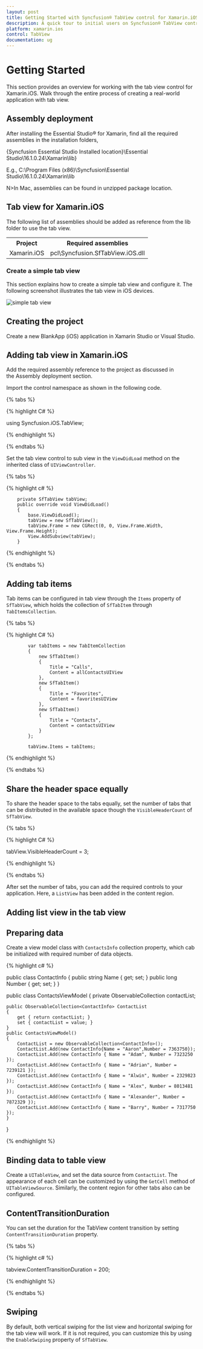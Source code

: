 ```yaml
---
layout: post
title: Getting Started with Syncfusion® TabView control for Xamarin.iOS 
description: A quick tour to initial users on Syncfusion® TabView control for Xamarin.iOS platform
platform: xamarin.ios
control: TabView
documentation: ug
---
```


# Getting Started

This section provides an overview for working with the tab view control for Xamarin.iOS. Walk through the entire process of creating a real-world application with tab view.

## Assembly deployment

After installing the Essential Studio® for Xamarin, find all the required assemblies in the installation folders,

{Syncfusion Essential Studio Installed location}\Essential Studio\16.1.0.24\Xamarin\lib}

E.g., C:\Program Files (x86)\Syncfusion\Essential Studio\16.1.0.24\Xamarin\lib

N>In Mac, assemblies can be found in unzipped package location.


## Tab view for Xamarin.iOS

The following list of assemblies should be added as reference from the lib folder to use the tab view.

<table>
<tr>
<th>Project</th>
<th>Required assemblies</th>
</tr>
<tr>
<td>Xamarin.iOS</td>
<td>pcl\Syncfusion.SfTabView.iOS.dll</td>
</tr>
</table>

### Create a simple tab view

This section explains how to create a simple tab view and configure it. The following screenshot illustrates the tab view in iOS devices.

![simple tab view](images/Getting-Started/xamarin_ios_tabview.png)

## Creating the project

Create a new BlankApp (iOS) application in Xamarin Studio or Visual Studio.

## Adding tab view in Xamarin.iOS

Add the required assembly reference to the project as discussed in the Assembly deployment section.

Import the control namespace as shown in the following code.

{% tabs %}

{% highlight C# %}

using Syncfusion.iOS.TabView;

{% endhighlight %}

{% endtabs %}

Set the tab view control to sub view in the `ViewDidLoad` method on the inherited class of `UIViewController`.

{% tabs %}

{% highlight c# %}

		private SfTabView tabView;
        public override void ViewDidLoad()
        {
            base.ViewDidLoad();
            tabView = new SfTabView();
            tabView.Frame = new CGRect(0, 0, View.Frame.Width, View.Frame.Height);
            View.AddSubview(tabView);
        }
		
{% endhighlight %}

{% endtabs %}

## Adding tab items

Tab items can be configured in tab view through the `Items` property of `SfTabView`, which holds the collection of `SfTabItem` through `TabItemsCollection`.

{% tabs %}

{% highlight C# %}

            var tabItems = new TabItemCollection
            {
                new SfTabItem()
                {
                    Title = "Calls",
                    Content = allContactsUIView
                },
                new SfTabItem()
                {
                    Title = "Favorites",
                    Content = favoritesUIView
                },
                new SfTabItem()
                {
                    Title = "Contacts",
                    Content = contactsUIView
                }
            };

            tabView.Items = tabItems;
            

{% endhighlight %}

{% endtabs %}

## Share the header space equally

To share the header space to the tabs equally, set the number of tabs that can be distributed in the available space though the `VisibleHeaderCount` of `SfTabView`.

{% tabs %}

{% highlight C# %}

tabView.VisibleHeaderCount = 3;

{% endhighlight %}

{% endtabs %}

After set the number of tabs, you can add the required controls to your application. Here, a `ListView` has been added in the content region.

## Adding list view in the tab view

## Preparing data

Create a view model class with `ContactsInfo` collection property, which cab be initialized with required number of data objects.

{% highlight c# %}

public class ContactInfo
{
	public string Name { get; set; }
	public long Number { get; set; }
}

public class ContactsViewModel
{
	private ObservableCollection<ContactInfo> contactList;

	public ObservableCollection<ContactInfo> ContactList
	{
		get { return contactList; }
		set { contactList = value; }
	}
	public ContactsViewModel()
	{
		ContactList = new ObservableCollection<ContactInfo>();
		ContactList.Add(new ContactInfo{Name = "Aaron",Number = 7363750});
		ContactList.Add(new ContactInfo { Name = "Adam", Number = 7323250 });
		ContactList.Add(new ContactInfo { Name = "Adrian", Number = 7239121 });
		ContactList.Add(new ContactInfo { Name = "Alwin", Number = 2329823 });
		ContactList.Add(new ContactInfo { Name = "Alex", Number = 8013481 });
		ContactList.Add(new ContactInfo { Name = "Alexander", Number = 7872329 });
		ContactList.Add(new ContactInfo { Name = "Barry", Number = 7317750 });
	}
}

{% endhighlight %}

## Binding data to table view

Create a `UITableView`, and set the data source from `ContactList`. The appearance of each cell can be customized by using the `GetCell` method of `UITableViewSource`. Similarly, the content region for other tabs also can be configured.

## ContentTransitionDuration

You can set the duration for the TabView content transition by setting `ContentTransitionDuration` property. 

{% tabs %}

{% highlight c# %}

  tabview.ContentTransitionDuration = 200;

{% endhighlight %}

{% endtabs %}

## Swiping

By default, both vertical swiping for the list view and horizontal swiping for the tab view will work. If it is not required, you can customize this by using the `EnableSwiping` property of `SfTabView`.
